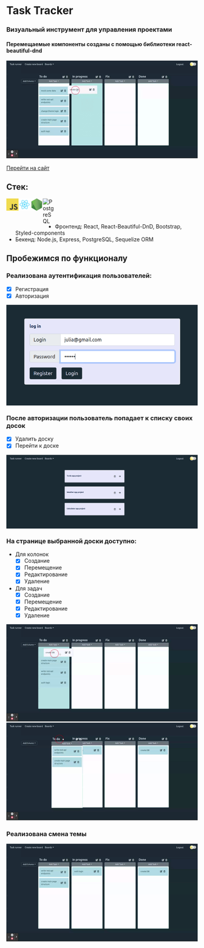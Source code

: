 # Task Tracker

###  Визуальный инструмент для управления проектами
####  Перемещаемые компоненты созданы с помощью библиотеки react-beautiful-dnd

[![Demo Task Tracker](/readme-assets/demo0.gif)][heroku]

[Перейти на сайт][heroku]

## Стек:

[<img align="left" alt="JavaScript" width="32px" src="https://raw.githubusercontent.com/github/explore/80688e429a7d4ef2fca1e82350fe8e3517d3494d/topics/javascript/javascript.png" />][git]
[<img align="left" alt="React" width="32px" src="https://raw.githubusercontent.com/github/explore/80688e429a7d4ef2fca1e82350fe8e3517d3494d/topics/react/react.png" />][git]
[<img align="left" alt="Node.js" width="32px" src="https://raw.githubusercontent.com/github/explore/80688e429a7d4ef2fca1e82350fe8e3517d3494d/topics/nodejs/nodejs.png" />][git]
[<img align="left" alt="PostgreSQL" width="32px" src="https://img.icons8.com/color/50/000000/postgreesql.png"/>][git]

<br/>
<br/>
<br/>

- Фронтенд: React, React-Beautiful-DnD, Bootstrap, Styled-components
- Бекенд: Node.js, Express, PostgreSQL, Sequelize ORM

## Пробежимся по функционалу
### Реализована аутентификация пользователей: 
- [X] Регистрация
- [X] Авторизация

<img align="center" alt="mycupofit.herokuapp.com" src="/readme-assets/1.png" />

### После авторизации пользователь попадает к списку своих досок 
- [X] Удалить доску
- [X] Перейти к доске

<img align="center" alt="mycupofit.herokuapp.com" src="/readme-assets/2.png" />

### На странице выбранной доски доступно:
- Для колонок
    - [X] Cоздание
    - [X] Перемещение
    - [X] Редактирование
    - [X] Удаление
- Для задач
    - [X] Cоздание
    - [X] Перемещение
    - [X] Редактирование
    - [X] Удаление

[![Demo Task Tracker](/readme-assets/demo1.gif)][heroku]
[![Demo Task Tracker](/readme-assets/demo2.gif)][heroku]

### Реализована смена темы

[![Demo Task Tracker](/readme-assets/demo3.gif)][heroku]

[git]: https://github.com/juljuliks/trello-app
[heroku]: https://mytrell0app.herokuapp.com

